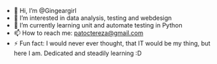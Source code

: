 - 👋 Hi, I’m @Gingeargirl
- 👀 I’m interested in data analysis, testing and webdesign
- 🌱 I’m currently learning unit and automate testing in Python 
- 📫 How to reach me: patoctereza@gmail.com
- ⚡ Fun fact: I would never ever thought, that IT would be my thing, but here I am. Dedicated and steadily learning :D 

<!---
Gingeargirl/Gingeargirl is a ✨ special ✨ repository because its `README.md` (this file) appears on your GitHub profile.
You can click the Preview link to take a look at your changes.
--->
